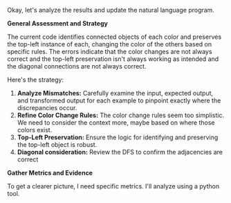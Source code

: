 Okay, let's analyze the results and update the natural language program.

**General Assessment and Strategy**

The current code identifies connected objects of each color and preserves the top-left instance of each, changing the color of the others based on specific rules. The errors indicate that the color changes are not always correct and the top-left preservation isn't always working as intended and the diagonal connections are not always correct.

Here's the strategy:

1.  **Analyze Mismatches:** Carefully examine the input, expected output, and transformed output for each example to pinpoint exactly where the discrepancies occur.
2.  **Refine Color Change Rules:** The color change rules seem too simplistic. We need to consider the context more, maybe based on where those colors exist.
3.  **Top-Left Preservation:** Ensure the logic for identifying and preserving the top-left object is robust.
4.  **Diagonal consideration:** Review the DFS to confirm the adjacencies are correct

**Gather Metrics and Evidence**

To get a clearer picture, I need specific metrics. I'll analyze using a python tool.

